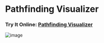 # Pathfinding Visualizer

<h3>Try It Online: <a href="https://emrygun.github.io/pathfinding-visualizer/">Pathfinding Visualizer</a></h3>

![image](https://user-images.githubusercontent.com/44208853/117523767-b7f90a80-afc2-11eb-90fa-1fd18c88df78.png)
